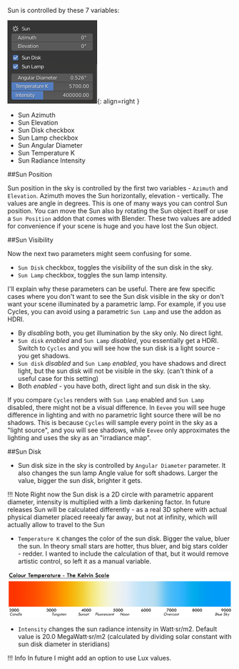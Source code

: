 Sun is controlled by these 7 variables:

![sun panel](img/UI/UI_sun.PNG){: align=right }  

- Sun Azimuth
- Sun Elevation
- Sun Disk checkbox
- Sun Lamp checkbox
- Sun Angular Diameter
- Sun Temperature K
- Sun Radiance Intensity

##Sun Position

Sun position in the sky is controlled by the first two variables - `Azimuth` and `Elevation`. Azimuth moves the Sun
horizontally, elevation - vertically. The values are angle in degrees. This is one of many ways you can control Sun
position. You can move the Sun also by rotating the Sun object itself or use a `Sun Position` addon that comes with
Blender. These two values are added for convenience if your scene is huge and you have lost the Sun object.

##Sun Visibility

Now the next two parameters might seem confusing for some.

- `Sun Disk` checkbox, toggles the visibility of the sun disk in the sky. 
- `Sun Lamp` checkbox, toggles the sun lamp intensity. 

I'll explain why these parameters can be useful. There are few specific cases where you don't want to see the Sun disk
visible in the sky or don't want your scene illuminated by a parametric lamp. For example, if you use Cycles, you can
avoid using a parametric `Sun Lamp` and use the addon as HDRI.

- By _disabling_ both, you get illumination by the sky only. No direct light.
- `Sun disk` _enabled_ and `Sun Lamp` _disabled_, you essentially get a HDRI. Switch to `Cycles` and you will see how
the sun disk is a light source - you get shadows.
- `Sun disk` _disabled_ and `Sun Lamp` _enabled_, you have shadows and direct light, but the sun disk will not be
visible in the sky. (can't think of a useful case for this setting)
- Both _enabled_ - you have both, direct light and sun disk in the sky. 

If you compare `Cycles` renders with `Sun Lamp` enabled and `Sun Lamp` disabled, there might not be a visual difference.
In `Eevee` you will see huge difference in lighting and with no parametric light source there will be no shadows.
This is because `Cycles` will sample every point in the sky as a "light source", and you will see shadows, while `Eevee`
only approximates the lighting and uses the sky as an "irradiance map".

##Sun Disk

- Sun disk size in the sky is controlled by `Angular Diameter` parameter. It also changes the sun lamp Angle value for
soft shadows. Larger the value, bigger the sun disk, brighter it gets. 

!!! Note
    Right now the Sun disk is a 2D circle with parametric apparent diameter, intensity is multiplied with a limb
    darkening factor. In future releases Sun will be calculated differently - as a real 3D sphere with actual physical
    diameter placed reeealy far away, but not at infinity, which will actually allow to travel to the Sun

- `Temperature K` changes the color of the sun disk. Bigger the value, bluer the sun. In theory small stars are hotter,
thus bluer, and big stars colder - redder. I wanted to include the calculation of that, but it would remove artistic
control, so left it as a manual variable.

![GUI_sun](img/UI/Kelvins.jpeg)

- `Intensity` changes the sun radiance intensity in Watt·sr/m2.
Default value is 20.0 MegaWatt·sr/m2 (calculated by dividing solar constant with sun disk diameter in steridians)

!!! Info
    In future I might add an option to use Lux values.